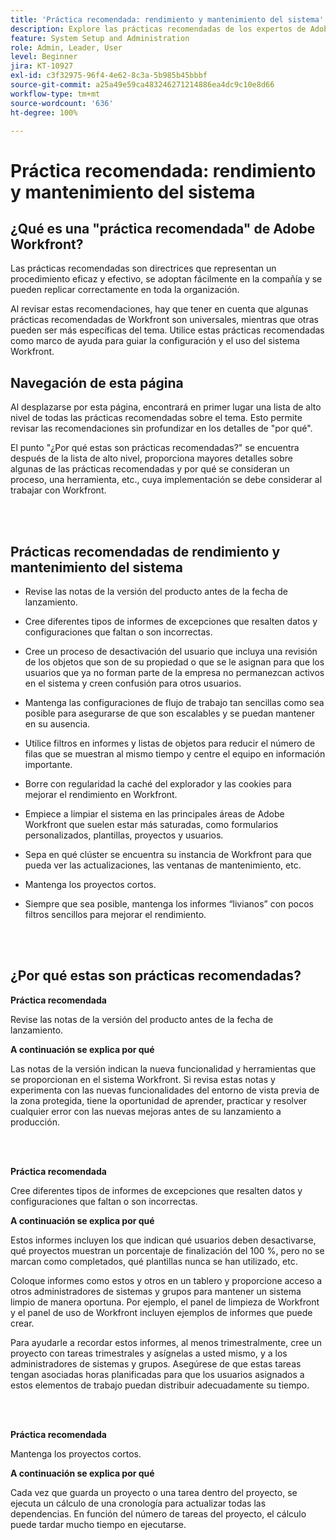 ```yaml
---
title: 'Práctica recomendada: rendimiento y mantenimiento del sistema'
description: Explore las prácticas recomendadas de los expertos de Adobe Workfront sobre el rendimiento y el mantenimiento del sistema de Workfront.
feature: System Setup and Administration
role: Admin, Leader, User
level: Beginner
jira: KT-10927
exl-id: c3f32975-96f4-4e62-8c3a-5b985b45bbbf
source-git-commit: a25a49e59ca483246271214886ea4dc9c10e8d66
workflow-type: tm+mt
source-wordcount: '636'
ht-degree: 100%

---
```


# Práctica recomendada: rendimiento y mantenimiento del sistema

## ¿Qué es una &quot;práctica recomendada&quot; de Adobe Workfront?

Las prácticas recomendadas son directrices que representan un procedimiento eficaz y efectivo, se adoptan fácilmente en la compañía y se pueden replicar correctamente en toda la organización.

Al revisar estas recomendaciones, hay que tener en cuenta que algunas prácticas recomendadas de Workfront son universales, mientras que otras pueden ser más específicas del tema. Utilice estas prácticas recomendadas como marco de ayuda para guiar la configuración y el uso del sistema Workfront.

## Navegación de esta página

Al desplazarse por esta página, encontrará en primer lugar una lista de alto nivel de todas las prácticas recomendadas sobre el tema. Esto permite revisar las recomendaciones sin profundizar en los detalles de &quot;por qué&quot;.

El punto &quot;¿Por qué estas son prácticas recomendadas?&quot; se encuentra después de la lista de alto nivel, proporciona mayores detalles sobre algunas de las prácticas recomendadas y por qué se consideran un proceso, una herramienta, etc., cuya implementación se debe considerar al trabajar con Workfront.

</br>
</br>

## Prácticas recomendadas de rendimiento y mantenimiento del sistema

* Revise las notas de la versión del producto antes de la fecha de lanzamiento.

* Cree diferentes tipos de informes de excepciones que resalten datos y configuraciones que faltan o son incorrectas.

* Cree un proceso de desactivación del usuario que incluya una revisión de los objetos que son de su propiedad o que se le asignan para que los usuarios que ya no forman parte de la empresa no permanezcan activos en el sistema y creen confusión para otros usuarios.

* Mantenga las configuraciones de flujo de trabajo tan sencillas como sea posible para asegurarse de que son escalables y se puedan mantener en su ausencia.

* Utilice filtros en informes y listas de objetos para reducir el número de filas que se muestran al mismo tiempo y centre el equipo en información importante.

* Borre con regularidad la caché del explorador y las cookies para mejorar el rendimiento en Workfront.

* Empiece a limpiar el sistema en las principales áreas de Adobe Workfront que suelen estar más saturadas, como formularios personalizados, plantillas, proyectos y usuarios.

* Sepa en qué clúster se encuentra su instancia de Workfront para que pueda ver las actualizaciones, las ventanas de mantenimiento, etc.

* Mantenga los proyectos cortos.

* Siempre que sea posible, mantenga los informes “livianos” con pocos filtros sencillos para mejorar el rendimiento.

</br>
</br>

## ¿Por qué estas son prácticas recomendadas?

**Práctica recomendada**

Revise las notas de la versión del producto antes de la fecha de lanzamiento.



**A continuación se explica por qué**

Las notas de la versión indican la nueva funcionalidad y herramientas que se proporcionan en el sistema Workfront. Si revisa estas notas y experimenta con las nuevas funcionalidades del entorno de vista previa de la zona protegida, tiene la oportunidad de aprender, practicar y resolver cualquier error con las nuevas mejoras antes de su lanzamiento a producción.

</br>
</br>

**Práctica recomendada**

Cree diferentes tipos de informes de excepciones que resalten datos y configuraciones que faltan o son incorrectas.



**A continuación se explica por qué**

Estos informes incluyen los que indican qué usuarios deben desactivarse, qué proyectos muestran un porcentaje de finalización del 100 %, pero no se marcan como completados, qué plantillas nunca se han utilizado, etc.



Coloque informes como estos y otros en un tablero y proporcione acceso a otros administradores de sistemas y grupos para mantener un sistema limpio de manera oportuna. Por ejemplo, el panel de limpieza de Workfront y el panel de uso de Workfront incluyen ejemplos de informes que puede crear.



Para ayudarle a recordar estos informes, al menos trimestralmente, cree un proyecto con tareas trimestrales y asígnelas a usted mismo, y a los administradores de sistemas y grupos. Asegúrese de que estas tareas tengan asociadas horas planificadas para que los usuarios asignados a estos elementos de trabajo puedan distribuir adecuadamente su tiempo.

</br>
</br>

**Práctica recomendada**

Mantenga los proyectos cortos.



**A continuación se explica por qué**

Cada vez que guarda un proyecto o una tarea dentro del proyecto, se ejecuta un cálculo de una cronología para actualizar todas las dependencias. En función del número de tareas del proyecto, el cálculo puede tardar mucho tiempo en ejecutarse.
